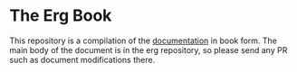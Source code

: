 # The Erg Book

This repository is a compilation of the [documentation](https://github.com/erg-lang/erg/tree/main/doc/EN) in book form. The main body of the document is in the erg repository, so please send any PR such as document modifications there.
